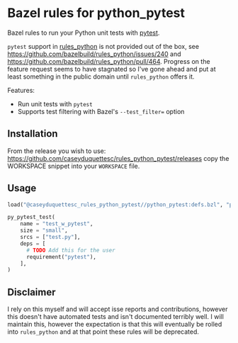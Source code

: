 # Bazel rules for python_pytest

Bazel rules to run your Python unit tests with [pytest](https://docs.pytest.org/en/6.2.x/index.html).

`pytest` support in [rules_python](https://github.com/bazelbuild/rules_python) is not provided out of the box,
see https://github.com/bazelbuild/rules_python/issues/240 and https://github.com/bazelbuild/rules_python/pull/464.
Progress on the feature request seems to have stagnated so I've gone ahead and put at least something in
the public domain until `rules_python` offers it.

Features:

- Run unit tests with `pytest`
- Supports test filtering with Bazel's `--test_filter=` option

## Installation

From the release you wish to use:
<https://github.com/caseyduquettesc/rules_python_pytest/releases>
copy the WORKSPACE snippet into your `WORKSPACE` file.

## Usage

```py
load("@caseyduquettesc_rules_python_pytest//python_pytest:defs.bzl", "py_pytest_test")

py_pytest_test(
    name = "test_w_pytest",
    size = "small",
    srcs = ["test.py"],
    deps = [
      # TODO Add this for the user
      requirement("pytest"),
    ],
)
```

## Disclaimer

I rely on this myself and will accept isse reports and contributions, however this doesn't have automated tests and isn't
documented terribly well. I will maintain this, however the expectation is that this will eventually be rolled into
`rules_python` and at that point these rules will be deprecated.

